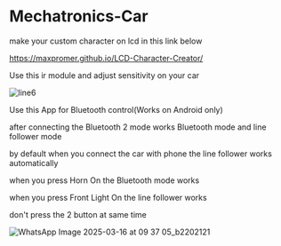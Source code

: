 # Mechatronics-Car

make your custom character on lcd in this link below 

https://maxpromer.github.io/LCD-Character-Creator/



 Use this ir module and adjust sensitivity on your car

![line6](https://github.com/user-attachments/assets/1357b7ca-72d4-4d0e-808a-1400cc25b5a4)


Use this App for Bluetooth control(Works on Android only)

after connecting the Bluetooth 2 mode works Bluetooth mode and line follower mode 

by default when you connect the car with phone the line follower works automatically

when you press Horn On the Bluetooth mode works

when you press Front Light On the line follower works 

don't press the 2 button at same time 

![WhatsApp Image 2025-03-16 at 09 37 05_b2202121](https://github.com/user-attachments/assets/262cb98d-e59c-4b0f-a093-443edd6b850b)
